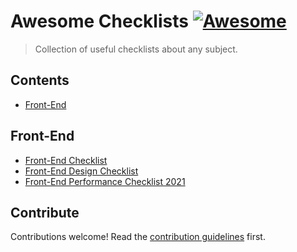 # Awesome Checklists [![Awesome](https://awesome.re/badge.svg)](https://awesome.re)

> Collection of useful checklists about any subject.

## Contents

- [Front-End](#front-end)

## Front-End

- [Front-End Checklist](https://github.com/thedaviddias/Front-End-Checklist)
- [Front-End Design Checklist](https://github.com/thedaviddias/Front-End-Design-Checklist)
- [Front-End Performance Checklist 2021](https://www.smashingmagazine.com/2021/01/front-end-performance-2021-free-pdf-checklist/)

## Contribute

Contributions welcome! Read the [contribution guidelines](contributing.md) first.

